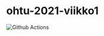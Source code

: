 # ohtu-2021-viikko1
![Github Actions](https://github.com/emigination/ohtu-2021-viikko1/workflows/CI/badge.svg)
